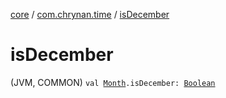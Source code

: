 [core](../index.md) / [com.chrynan.time](index.md) / [isDecember](./is-december.md)

# isDecember

(JVM, COMMON) `val `[`Month`](-month/index.md)`.isDecember: `[`Boolean`](https://kotlinlang.org/api/latest/jvm/stdlib/kotlin/-boolean/index.html)